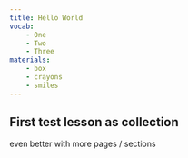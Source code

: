 ```yaml
---
title: Hello World
vocab:
    - One
    - Two
    - Three
materials:
    - box
    - crayons
    - smiles
---
```

## First test lesson as collection

even better with more pages / sections